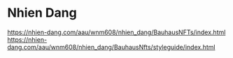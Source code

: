 # Nhien Dang
https://nhien-dang.com/aau/wnm608/nhien_dang/BauhausNFTs/index.html <br/>
 https://nhien-dang.com/aau/wnm608/nhien_dang/BauhausNfts/styleguide/index.html
